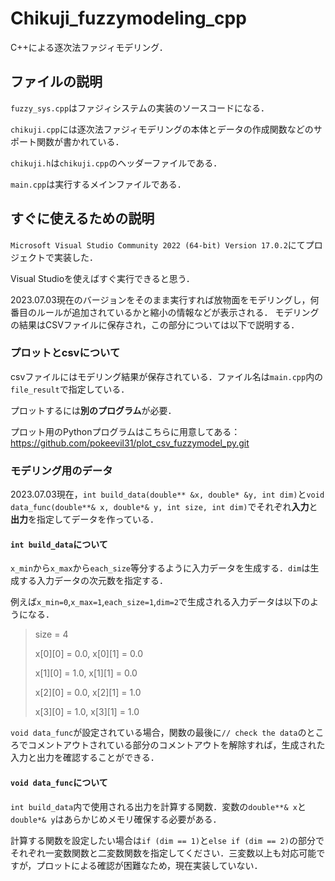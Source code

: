 # Chikuji_fuzzymodeling_cpp
C++による逐次法ファジィモデリング．

## ファイルの説明

`fuzzy_sys.cpp`はファジィシステムの実装のソースコードになる．

`chikuji.cpp`には逐次法ファジィモデリングの本体とデータの作成関数などのサポート関数が書かれている．

`chikuji.h`は`chikuji.cpp`のヘッダーファイルである．

`main.cpp`は実行するメインファイルである．

## すぐに使えるための説明

`Microsoft Visual Studio Community 2022 (64-bit) Version 17.0.2`にてプロジェクトで実装した．

Visual Studioを使えばすぐ実行できると思う．

2023.07.03現在のバージョンをそのまま実行すれば放物面をモデリングし，何番目のルールが追加されているかと縮小の情報などが表示される．
モデリングの結果はCSVファイルに保存され，この部分については以下で説明する．

### プロットとcsvについて
csvファイルにはモデリング結果が保存されている．ファイル名は`main.cpp`内の`file_result`で指定している．

プロットするには**別のプログラム**が必要．

プロット用のPythonプログラムはこちらに用意してある：
https://github.com/pokeevil31/plot_csv_fuzzymodel_py.git

### モデリング用のデータ
2023.07.03現在，`int build_data(double** &x, double* &y, int dim)`と`void data_func(double**& x, double*& y, int size, int dim)`でそれぞれ**入力**と**出力**を指定してデータを作っている．

#### `int build_data`について
`x_min`から`x_max`から`each_size`等分するように入力データを生成する．`dim`は生成する入力データの次元数を指定する．

例えば`x_min=0`,`x_max=1`,`each_size=1`,`dim=2`で生成される入力データは以下のようになる．

>size = 4
>
>x[0][0] = 0.0, x[0][1] = 0.0
>
>x[1][0] = 1.0, x[1][1] = 0.0
>
>x[2][0] = 0.0, x[2][1] = 1.0
>
>x[3][0] = 1.0, x[3][1] = 1.0

`void data_func`が設定されている場合，関数の最後に`// check the data`のところでコメントアウトされている部分のコメントアウトを解除すれば，生成された入力と出力を確認することができる．

#### `void data_func`について

`int build_data`内で使用される出力を計算する関数．変数の`double**& x`と`double*& y`はあらかじめメモリ確保する必要がある．

計算する関数を設定したい場合は`if (dim == 1)`と`else if (dim == 2)`の部分でそれぞれ一変数関数と二変数関数を指定してください．三変数以上も対応可能ですが，プロットによる確認が困難なため，現在実装していない．
